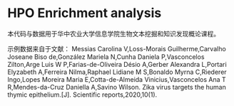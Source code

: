 # HPO Enrichment analysis

本代码与数据用于华中农业大学信息学院生物文本挖掘和知识发现概论课程。

示例数据来自于文献：
Messias Carolina V,Loss-Morais Guilherme,Carvalho Joseane Biso de,González Mariela N,Cunha Daniela P,Vasconcelos Zilton,Arge Luis W P,Farias-de-Oliveira Désio A,Gerber Alexandra L,Portari Elyzabeth A,Ferreira Nilma,Raphael Lidiane M S,Bonaldo Myrna C,Riederer Ingo,Lopes Moreira Maria E,Cotta-de-Almeida Vinicius,Vasconcelos Ana T R,Mendes-da-Cruz Daniella A,Savino Wilson. Zika virus targets the human thymic epithelium.[J]. Scientific reports,2020,10(1).
